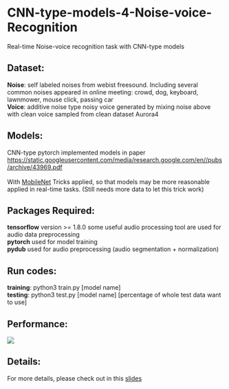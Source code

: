 # CNN-type-models-4-Noise-voice-Recognition
Real-time Noise-voice recognition task with CNN-type models

## Dataset:
**Noise**: self labeled noises from webist freesound. Including several common noises appeared in online meeting: crowd, dog, keyboard, lawnmower, mouse click, passing car</br>
**Voice**: additive noise type noisy voice generated by mixing noise above with clean voice sampled from clean dataset Aurora4

## Models:
CNN-type pytorch implemented models in paper https://static.googleusercontent.com/media/research.google.com/en//pubs/archive/43969.pdf</br>
</br>
With [MobileNet](https://arxiv.org/pdf/1704.04861.pdf) Tricks applied, so that models may be more reasonable applied in real-time tasks. (Still needs more data to let this trick work)

## Packages Required:
**tensorflow** version >= 1.8.0 some useful audio processing tool are used for audio data preprocessing</br>
**pytorch** used for model training</br>
**pydub** used for audio preprocessing (audio segmentation + normalization) 

## Run codes:
**training**: python3 train.py [model name] </br>
**testing**: python3 test.py [model name] [percentage of whole test data want to use]

## Performance:

![](https://user-images.githubusercontent.com/20760190/40945930-b6d17c08-680f-11e8-9f2c-8e958dd858e6.png)

## Details:
For more details, please check out in this [slides](https://www.sharelatex.com/read/zfyyzsjgykcr)
